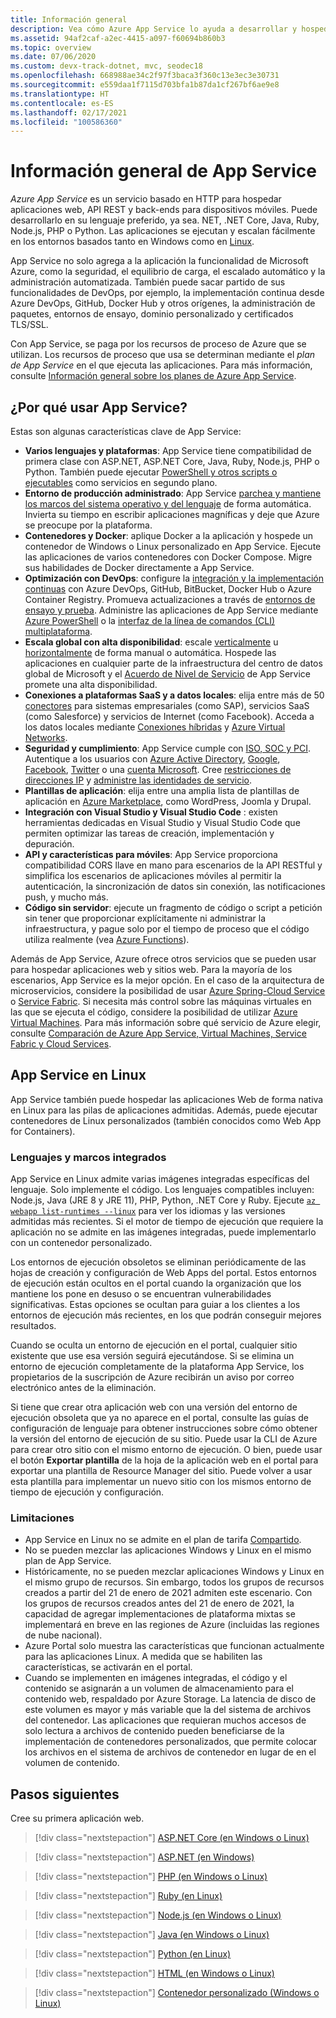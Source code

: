 ```yaml
---
title: Información general
description: Vea cómo Azure App Service lo ayuda a desarrollar y hospedar aplicaciones web.
ms.assetid: 94af2caf-a2ec-4415-a097-f60694b860b3
ms.topic: overview
ms.date: 07/06/2020
ms.custom: devx-track-dotnet, mvc, seodec18
ms.openlocfilehash: 668988ae34c2f97f3baca3f360c13e3ec3e30731
ms.sourcegitcommit: e559daa1f7115d703bfa1b87da1cf267bf6ae9e8
ms.translationtype: HT
ms.contentlocale: es-ES
ms.lasthandoff: 02/17/2021
ms.locfileid: "100586360"
---
```

# <a name="app-service-overview"></a>Información general de App Service

*Azure App Service* es un servicio basado en HTTP para hospedar aplicaciones web, API REST y back-ends para dispositivos móviles. Puede desarrollarlo en su lenguaje preferido, ya sea. NET, .NET Core, Java, Ruby, Node.js, PHP o Python. Las aplicaciones se ejecutan y escalan fácilmente en los entornos basados tanto en Windows como en [Linux](#app-service-on-linux).

App Service no solo agrega a la aplicación la funcionalidad de Microsoft Azure, como la seguridad, el equilibrio de carga, el escalado automático y la administración automatizada. También puede sacar partido de sus funcionalidades de DevOps, por ejemplo, la implementación continua desde Azure DevOps, GitHub, Docker Hub y otros orígenes, la administración de paquetes, entornos de ensayo, dominio personalizado y certificados TLS/SSL. 

Con App Service, se paga por los recursos de proceso de Azure que se utilizan. Los recursos de proceso que usa se determinan mediante el _plan de App Service_ en el que ejecuta las aplicaciones. Para más información, consulte [Información general sobre los planes de Azure App Service](overview-hosting-plans.md).

## <a name="why-use-app-service"></a>¿Por qué usar App Service?

Estas son algunas características clave de App Service:

* **Varios lenguajes y plataformas**: App Service tiene compatibilidad de primera clase con ASP.NET, ASP.NET Core, Java, Ruby, Node.js, PHP o Python. También puede ejecutar [PowerShell y otros scripts o ejecutables](webjobs-create.md) como servicios en segundo plano.
* **Entorno de producción administrado**: App Service [parchea y mantiene los marcos del sistema operativo y del lenguaje](overview-patch-os-runtime.md) de forma automática. Invierta su tiempo en escribir aplicaciones magníficas y deje que Azure se preocupe por la plataforma.
* **Contenedores y Docker**: aplique Docker a la aplicación y hospede un contenedor de Windows o Linux personalizado en App Service. Ejecute las aplicaciones de varios contenedores con Docker Compose. Migre sus habilidades de Docker directamente a App Service.
* **Optimización con DevOps**: configure la [integración y la implementación continuas](deploy-continuous-deployment.md) con Azure DevOps, GitHub, BitBucket, Docker Hub o Azure Container Registry. Promueva actualizaciones a través de [entornos de ensayo y prueba](deploy-staging-slots.md). Administre las aplicaciones de App Service mediante [Azure PowerShell](/powershell/azure/) o la [interfaz de la línea de comandos (CLI) multiplataforma](/cli/azure/install-azure-cli).
* **Escala global con alta disponibilidad**: escale [verticalmente](manage-scale-up.md) u [horizontalmente](../azure-monitor/autoscale/autoscale-get-started.md) de forma manual o automática. Hospede las aplicaciones en cualquier parte de la infraestructura del centro de datos global de Microsoft y el [Acuerdo de Nivel de Servicio](https://azure.microsoft.com/support/legal/sla/app-service/) de App Service promete una alta disponibilidad.
* **Conexiones a plataformas SaaS y a datos locales**: elija entre más de 50 [conectores](../connectors/apis-list.md) para sistemas empresariales (como SAP), servicios SaaS (como Salesforce) y servicios de Internet (como Facebook). Acceda a los datos locales mediante [Conexiones híbridas](app-service-hybrid-connections.md) y [Azure Virtual Networks](web-sites-integrate-with-vnet.md).
* **Seguridad y cumplimiento**: App Service cumple con [ISO, SOC y PCI](https://www.microsoft.com/en-us/trustcenter). Autentique a los usuarios con [Azure Active Directory](configure-authentication-provider-aad.md), [Google](configure-authentication-provider-google.md), [Facebook](configure-authentication-provider-facebook.md), [Twitter](configure-authentication-provider-twitter.md) o una [cuenta Microsoft](configure-authentication-provider-microsoft.md). Cree [restricciones de direcciones IP](app-service-ip-restrictions.md) y [administre las identidades de servicio](overview-managed-identity.md).
* **Plantillas de aplicación**: elija entre una amplia lista de plantillas de aplicación en [Azure Marketplace](https://azure.microsoft.com/marketplace/), como WordPress, Joomla y Drupal.
* **Integración con Visual Studio y Visual Studio Code** : existen herramientas dedicadas en Visual Studio y Visual Studio Code que permiten optimizar las tareas de creación, implementación y depuración.
* **API y características para móviles**: App Service proporciona compatibilidad CORS llave en mano para escenarios de la API RESTful y simplifica los escenarios de aplicaciones móviles al permitir la autenticación, la sincronización de datos sin conexión, las notificaciones push, y mucho más.
* **Código sin servidor**: ejecute un fragmento de código o script a petición sin tener que proporcionar explícitamente ni administrar la infraestructura, y pague solo por el tiempo de proceso que el código utiliza realmente (vea [Azure Functions](../azure-functions/index.yml)).

Además de App Service, Azure ofrece otros servicios que se pueden usar para hospedar aplicaciones web y sitios web. Para la mayoría de los escenarios, App Service es la mejor opción.  En el caso de la arquitectura de microservicios, considere la posibilidad de usar [Azure Spring-Cloud Service](../spring-cloud/index.yml) o [Service Fabric](https://azure.microsoft.com/documentation/services/service-fabric).  Si necesita más control sobre las máquinas virtuales en las que se ejecuta el código, considere la posibilidad de utilizar [Azure Virtual Machines](https://azure.microsoft.com/documentation/services/virtual-machines/). Para más información sobre qué servicio de Azure elegir, consulte [Comparación de Azure App Service, Virtual Machines, Service Fabric y Cloud Services](/azure/architecture/guide/technology-choices/compute-decision-tree).

## <a name="app-service-on-linux"></a>App Service en Linux

App Service también puede hospedar las aplicaciones Web de forma nativa en Linux para las pilas de aplicaciones admitidas. Además, puede ejecutar contenedores de Linux personalizados (también conocidos como Web App for Containers).

### <a name="built-in-languages-and-frameworks"></a>Lenguajes y marcos integrados

App Service en Linux admite varias imágenes integradas específicas del lenguaje. Solo implemente el código. Los lenguajes compatibles incluyen: Node.js, Java (JRE 8 y JRE 11), PHP, Python, .NET Core y Ruby. Ejecute [`az webapp list-runtimes --linux`](/cli/azure/webapp#az-webapp-list-runtimes) para ver los idiomas y las versiones admitidas más recientes. Si el motor de tiempo de ejecución que requiere la aplicación no se admite en las imágenes integradas, puede implementarlo con un contenedor personalizado.

Los entornos de ejecución obsoletos se eliminan periódicamente de las hojas de creación y configuración de Web Apps del portal. Estos entornos de ejecución están ocultos en el portal cuando la organización que los mantiene los pone en desuso o se encuentran vulnerabilidades significativas. Estas opciones se ocultan para guiar a los clientes a los entornos de ejecución más recientes, en los que podrán conseguir mejores resultados. 

Cuando se oculta un entorno de ejecución en el portal, cualquier sitio existente que use esa versión seguirá ejecutándose. Si se elimina un entorno de ejecución completamente de la plataforma App Service, los propietarios de la suscripción de Azure recibirán un aviso por correo electrónico antes de la eliminación.

Si tiene que crear otra aplicación web con una versión del entorno de ejecución obsoleta que ya no aparece en el portal, consulte las guías de configuración de lenguaje para obtener instrucciones sobre cómo obtener la versión del entorno de ejecución de su sitio. Puede usar la CLI de Azure para crear otro sitio con el mismo entorno de ejecución. O bien, puede usar el botón **Exportar plantilla** de la hoja de la aplicación web en el portal para exportar una plantilla de Resource Manager del sitio. Puede volver a usar esta plantilla para implementar un nuevo sitio con los mismos entorno de tiempo de ejecución y configuración.

### <a name="limitations"></a>Limitaciones

- App Service en Linux no se admite en el plan de tarifa [Compartido](https://azure.microsoft.com/pricing/details/app-service/plans/). 
- No se pueden mezclar las aplicaciones Windows y Linux en el mismo plan de App Service.  
- Históricamente, no se pueden mezclar aplicaciones Windows y Linux en el mismo grupo de recursos. Sin embargo, todos los grupos de recursos creados a partir del 21 de enero de 2021 admiten este escenario. Con los grupos de recursos creados antes del 21 de enero de 2021, la capacidad de agregar implementaciones de plataforma mixtas se implementará en breve en las regiones de Azure (incluidas las regiones de nube nacional).
- Azure Portal solo muestra las características que funcionan actualmente para las aplicaciones Linux. A medida que se habiliten las características, se activarán en el portal.
- Cuando se implementen en imágenes integradas, el código y el contenido se asignarán a un volumen de almacenamiento para el contenido web, respaldado por Azure Storage. La latencia de disco de este volumen es mayor y más variable que la del sistema de archivos del contenedor. Las aplicaciones que requieran muchos accesos de solo lectura a archivos de contenido pueden beneficiarse de la implementación de contenedores personalizados, que permite colocar los archivos en el sistema de archivos de contenedor en lugar de en el volumen de contenido.

## <a name="next-steps"></a>Pasos siguientes

Cree su primera aplicación web.

> [!div class="nextstepaction"]
> [ASP.NET Core (en Windows o Linux)](quickstart-dotnetcore.md)

> [!div class="nextstepaction"]
> [ASP.NET (en Windows)](quickstart-dotnet-framework.md)

> [!div class="nextstepaction"]
> [PHP (en Windows o Linux)](quickstart-php.md)

> [!div class="nextstepaction"]
> [Ruby (en Linux)](quickstart-ruby.md)

> [!div class="nextstepaction"]
> [Node.js (en Windows o Linux)](quickstart-nodejs.md)

> [!div class="nextstepaction"]
> [Java (en Windows o Linux)](quickstart-java.md)

> [!div class="nextstepaction"]
> [Python (en Linux)](quickstart-python.md)

> [!div class="nextstepaction"]
> [HTML (en Windows o Linux)](quickstart-html.md)

> [!div class="nextstepaction"]
> [Contenedor personalizado (Windows o Linux)](tutorial-custom-container.md)
